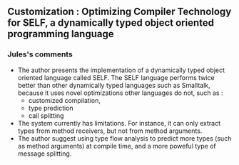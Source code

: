 ## Customization : Optimizing Compiler Technology for SELF, a dynamically typed object oriented programming language 

### Jules's comments
 - The author presents the implementation of a dynamically typed object oriented language called SELF. The SELF language performs twice better than other dynamically typed languages such as Smalltalk, because it uses novel optimizations other languages do not, such as : 
   - customized compilation, 
   - type prediction
   - call splitting
 - The system currently has limitations. For instance, it can only extract types from method receivers, but not from method arguments.  
 - The author suggest using type flow analysis to predict more types (such as method arguments) at compile time, and a more poweful type of message splitting.   